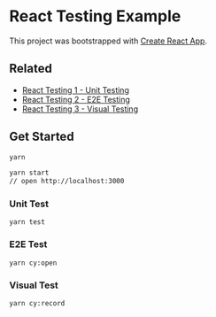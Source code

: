 # React Testing Example

This project was bootstrapped with [Create React App](https://github.com/facebook/create-react-app).

## Related

- [React Testing 1 - Unit Testing](https://jifa.name/blog/2019-11-18--react-testing-1-unit/)
- [React Testing 2 - E2E Testing](https://jifa.name/blog/2019-11-19--react-testing-2-e2e/)
- [React Testing 3 - Visual Testing](https://jifa.name/blog/2019-11-19--react-testing-3-visual/)

## Get Started

```bash
yarn

yarn start
// open http://localhost:3000
```

### Unit Test

```
yarn test
```

### E2E Test

```
yarn cy:open
```

### Visual Test

```
yarn cy:record
```
